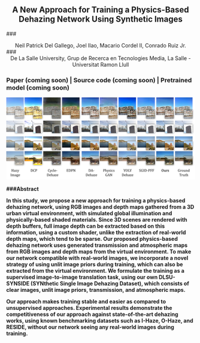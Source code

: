 ## <center> A New Approach for Training a Physics-Based Dehazing Network Using Synthetic Images </center>
###<center>Neil Patrick Del Gallego, Joel Ilao, Macario Cordel II, Conrado Ruiz Jr.</center>
###<center>De La Salle University, Grup de Recerca en Tecnologies Media, La Salle - Universitat Ramon Llull</center>

[//]: # (### <center>In Signal Processing - Elsevier)


<h3><strong>Paper (coming soon) | Source code (coming soon) | Pretrained model (coming soon)</h3>

<img src="web_img/results_3.png"></img>

###Abstract

In this study, we propose a new approach for training a physics-based dehazing network, using RGB images and depth maps gathered from a 3D urban virtual environment, with simulated global illumination and physically-based shaded materials. Since 3D scenes are rendered with depth buffers, full image depth can be extracted based on this information, using a custom shader, unlike
the extraction of real-world depth maps, which tend to be sparse. Our proposed physics-based dehazing network uses generated transmission and atmospheric maps from RGB images and depth maps from the virtual environment. To make our network compatible with real-world images, we incorporate a novel strategy of using unlit image priors during training, which can also be extracted
from the virtual environment. We formulate the training as a supervised image-to-image translation task, using our own DLSU-SYNSIDE (SYNthetic Single Image Dehazing Dataset), which consists of clear images, unlit image priors, transmission, and atmospheric maps.

Our approach makes training stable and easier as compared to unsupervised approaches. Experimental results demonstrate the competitiveness of our approach against state-of-the-art dehazing works, using known benchmarking datasets such as I-Haze, O-Haze, and RESIDE, without our network seeing any real-world images during training. 
